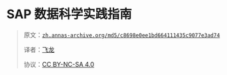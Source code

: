 # SAP 数据科学实践指南

> 原文：[`zh.annas-archive.org/md5/c8698e0ee1bd664111435c9077e3ad74`](https://zh.annas-archive.org/md5/c8698e0ee1bd664111435c9077e3ad74)
> 
> 译者：[飞龙](https://github.com/wizardforcel)
> 
> 协议：[CC BY-NC-SA 4.0](http://creativecommons.org/licenses/by-nc-sa/4.0/)